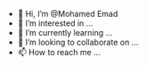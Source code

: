 - 👋 Hi, I’m @Mohamed Emad 
- 👀 I’m interested in ...
- 🌱 I’m currently learning ...
- 💞️ I’m looking to collaborate on ...
- 📫 How to reach me ...

<!---
Detectivecn/Detectivecn is a ✨ special ✨ repository because its `README.md` (this file) appears on your GitHub profile.
You can click the Preview link to take a look at your changes.
--->
